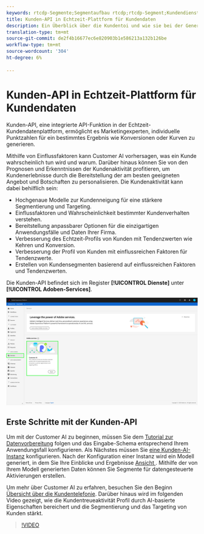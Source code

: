 ```yaml
---
keywords: rtcdp-Segmente;Segmentaufbau rtcdp;rtcdp-Segment;Kundendienst-rtcdp
title: Kunden-API in Echtzeit-Plattform für Kundendaten
description: Ein Überblick über die Kundentoi und wie sie bei der Generierung von Ergebnissen für bestimmte Zwecke wie Konversionen oder Kehren helfen kann.
translation-type: tm+mt
source-git-commit: de2f4b16677ec6e820903b1e586213a132b126be
workflow-type: tm+mt
source-wordcount: '304'
ht-degree: 6%

---
```



# Kunden-API in Echtzeit-Plattform für Kundendaten

Kunden-API, eine integrierte API-Funktion in der Echtzeit-Kundendatenplattform, ermöglicht es Marketingexperten, individuelle Punktzahlen für ein bestimmtes Ergebnis wie Konversionen oder Kurven zu generieren.

Mithilfe von Einflussfaktoren kann Customer AI vorhersagen, was ein Kunde wahrscheinlich tun wird und warum. Darüber hinaus können Sie von den Prognosen und Erkenntnissen der Kundenaktivität profitieren, um Kundenerlebnisse durch die Bereitstellung der am besten geeigneten Angebot und Botschaften zu personalisieren. Die Kundenaktivität kann dabei behilflich sein:

* Hochgenaue Modelle zur Kundenneigung für eine stärkere Segmentierung und Targeting.
* Einflussfaktoren und Wahrscheinlichkeit bestimmter Kundenverhalten verstehen.
* Bereitstellung anpassbarer Optionen für die einzigartigen Anwendungsfälle und Daten Ihrer Firma.
* Verbesserung des Echtzeit-Profils von Kunden mit Tendenzwerten wie Kehren und Konversion.
* Verbesserung der Profil von Kunden mit einflussreichen Faktoren für Tendenzwerte.
* Erstellen von Kundensegmenten basierend auf einflussreichen Faktoren und Tendenzwerten.

Die Kunden-API befindet sich im Register **[!UICONTROL Dienste]** unter **[!UICONTROL Adoben-Services]**.

![Standort der Kunden-AID](../assets/overview/rtcdp-customer-ai.png)

## Erste Schritte mit der Kunden-API

Um mit der Customer AI zu beginnen, müssen Sie dem [Tutorial zur Datenvorbereitung](../../intelligent-services/data-preparation.md) folgen und das Eingabe-Schema entsprechend Ihrem Anwendungsfall konfigurieren. Als Nächstes müssen Sie [eine Kunden-AI-Instanz](../../intelligent-services/customer-ai/user-guide/configure.md) konfigurieren. Nach der Konfiguration einer Instanz wird ein Modell generiert, in dem Sie Ihre Einblicke und Ergebnisse [Ansicht ](../../intelligent-services/customer-ai/user-guide/discover-insights.md). Mithilfe der von Ihrem Modell generierten Daten können Sie Segmente für datengesteuerte Aktivierungen erstellen.

Um mehr über Customer AI zu erfahren, besuchen Sie den Beginn [Übersicht über die Kundentelefonie](../../intelligent-services/customer-ai/overview.md). Darüber hinaus wird im folgenden Video gezeigt, wie die Kundentreueaktivität Profil durch AI-basierte Eigenschaften bereichert und die Segmentierung und das Targeting von Kunden stärkt.

>[!VIDEO](https://video.tv.adobe.com/v/40374/?quality=12&learn=on)